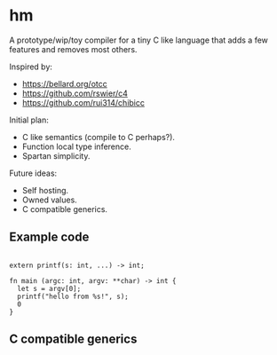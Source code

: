 # hm

A prototype/wip/toy compiler for a tiny C like language that
adds a few features and removes most others.

Inspired by:

- https://bellard.org/otcc
- https://github.com/rswier/c4
- https://github.com/rui314/chibicc

Initial plan:

- C like semantics (compile to C perhaps?).
- Function local type inference.
- Spartan simplicity.

Future ideas:

- Self hosting.
- Owned values.
- C compatible generics.

## Example code

```

extern printf(s: int, ...) -> int;

fn main (argc: int, argv: **char) -> int {
  let s = argv[0];
  printf("hello from %s!", s);
  0
}

```


## C compatible generics